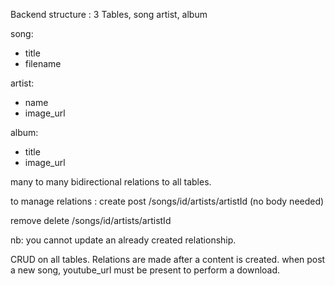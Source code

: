 Backend structure :
3 Tables, song artist, album

song:
- title
- filename

artist:
- name
- image_url

album:
- title
- image_url

many to many bidirectional relations to all tables.

to manage relations :
create
post /songs/id/artists/artistId
(no body needed)

remove
delete /songs/id/artists/artistId

nb: you cannot update an already created relationship.

CRUD on all tables. Relations are made after a content is created.
when post a new song, youtube_url must be present to perform a download.
